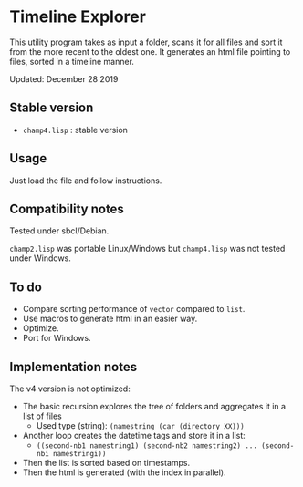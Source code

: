 # Timeline Explorer

This utility program takes as input a folder, scans it for all files and sort it from the more recent to the oldest one. It generates an html file pointing to files, sorted in a timeline manner.

Updated: December 28 2019

## Stable version

  * `champ4.lisp` : stable version
  
## Usage

Just load the file and follow instructions.

## Compatibility notes

Tested under sbcl/Debian.

`champ2.lisp` was portable Linux/Windows but `champ4.lisp` was not tested under Windows.

## To do

  * Compare sorting performance of `vector` compared to `list`.
  * Use macros to generate html in an easier way.
  * Optimize.
  * Port for Windows.
  
## Implementation notes

The v4 version is not optimized:

  * The basic recursion explores the tree of folders and aggregates it in a list of files
    * Used type (string): `(namestring (car (directory XX)))`
  * Another loop creates the datetime tags and store it in a list:
    * `((second-nb1 namestring1) (second-nb2 namestring2) ... (second-nbi namestringi))`
  * Then the list is sorted based on timestamps.
  * Then the html is generated (with the index in parallel).

